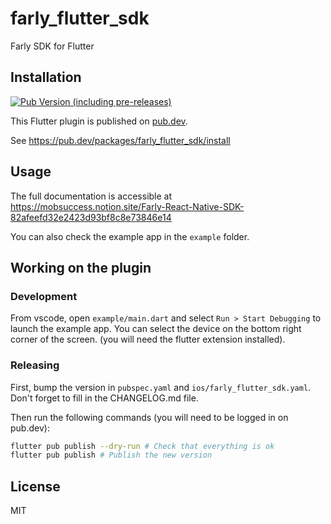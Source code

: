 # farly_flutter_sdk

Farly SDK for Flutter

## Installation

[![Pub Version (including pre-releases)](https://img.shields.io/pub/v/farly_flutter_sdk)](https://pub.dev/packages/farly_flutter_sdk)

This Flutter plugin is published on [pub.dev](https://pub.dev/packages/farly_flutter_sdk).

See https://pub.dev/packages/farly_flutter_sdk/install

## Usage

The full documentation is accessible at https://mobsuccess.notion.site/Farly-React-Native-SDK-82afeefd32e2423d93bf8c8e73846e14

You can also check the example app in the `example` folder.

## Working on the plugin

### Development

From vscode, open `example/main.dart` and select `Run > Start Debugging` to launch the example app. You can select the device on the bottom right corner of the screen. (you will need the flutter extension installed).

### Releasing

First, bump the version in `pubspec.yaml` and `ios/farly_flutter_sdk.yaml`.
Don't forget to fill in the CHANGELOG.md file.

Then run the following commands (you will need to be logged in on pub.dev):

```bash
flutter pub publish --dry-run # Check that everything is ok
flutter pub publish # Publish the new version
```

## License

MIT
